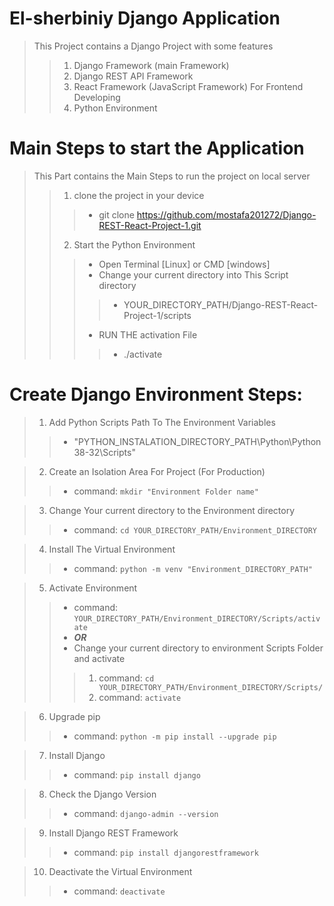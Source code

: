 # El-sherbiniy Django Application
> This Project contains a Django Project with some features
>> 1. Django Framework (main Framework)
>> 2. Django REST API Framework
>> 3. React Framework (JavaScript Framework) For Frontend Developing
>> 4. Python Environment

# Main Steps to start the Application
> This Part contains the Main Steps to run the project on local server
>> 1. clone the project in your device
>>> - git clone https://github.com/mostafa201272/Django-REST-React-Project-1.git
>> 2. Start the Python Environment
>>> - Open Terminal [Linux] or CMD [windows]
>>> - Change your current directory into This Script directory
>>>> - YOUR_DIRECTORY_PATH/Django-REST-React-Project-1/scripts
>>> - RUN THE activation File
>>>> - ./activate


# Create Django Environment Steps:
> 1. Add Python Scripts Path To The Environment Variables
>> * "PYTHON_INSTALATION_DIRECTORY_PATH\Python\Python38-32\Scripts"

> 2. Create an Isolation Area For Project (For Production)
>> - command: `mkdir "Environment Folder name"`

> 3. Change Your current directory to the Environment directory
>> - command: `cd YOUR_DIRECTORY_PATH/Environment_DIRECTORY`

> 4. Install The Virtual Environment
>> - command: `python -m venv "Environment_DIRECTORY_PATH" `

> 5. Activate Environment
>> - command: `YOUR_DIRECTORY_PATH/Environment_DIRECTORY/Scripts/activate`
>> - ***OR***
>> - Change your current directory to environment Scripts Folder and activate
>>> 1. command: `cd YOUR_DIRECTORY_PATH/Environment_DIRECTORY/Scripts/`
>>> 2. command: `activate`

> 6. Upgrade pip
>> - command: `python -m pip install --upgrade pip`

> 7. Install Django
>> - command: `pip install django`

> 8. Check the Django Version
>> - command: `django-admin --version`

> 9. Install Django REST Framework
>> - command: `pip install djangorestframework`

> 10. Deactivate the Virtual Environment
>> - command: `deactivate`
